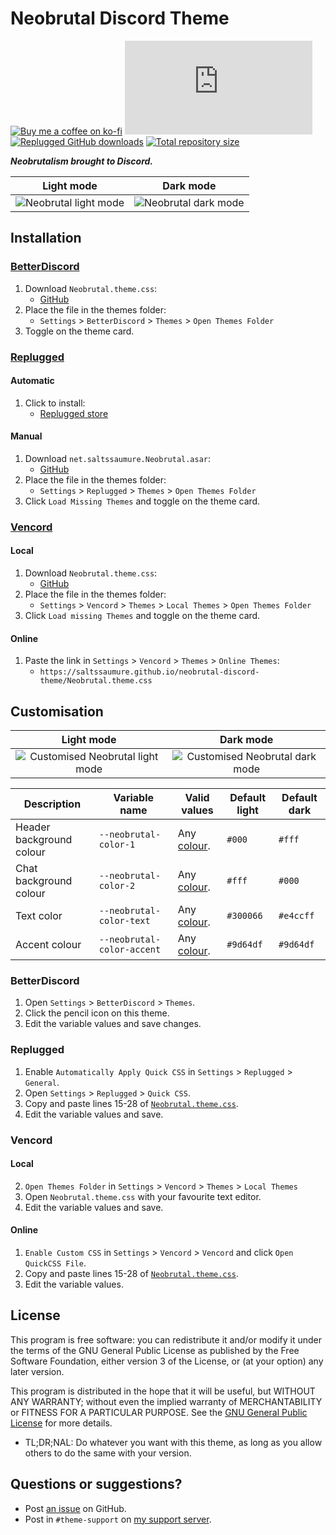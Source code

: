 [light]:            https://saltssaumure.github.io/neobrutal-discord-theme/preview/light.avif
[dark]:             https://saltssaumure.github.io/neobrutal-discord-theme/preview/dark.avif
[customlight]:      https://saltssaumure.github.io/neobrutal-discord-theme/preview/customlight.avif
[customdark]:       https://saltssaumure.github.io/neobrutal-discord-theme/preview/customdark.avif

[css-color]:        https://developer.mozilla.org/en-US/docs/Web/CSS/color_value
[discord]:          https://discord.gg/uy8nKQVatp

[BetterDiscord]:    https://betterdiscord.app/
[Replugged]:        https://replugged.dev/
[Vencord]:          https://github.com/Vendicated/Vencord

[shield-donate]:    https://img.shields.io/badge/Donate-ko--fi-orange?style=flat-square&logo=kofi&logoColor=orange
[ko-fi]:            https://ko-fi.com/saltssaumure "Buy me a coffee!"

[shield-bd-dl]:     https://img.shields.io/github/downloads/Saltssaumure/neobrutal-discord-theme/Neobrutal.theme.css?color=purple&label=Downloads&style=flat-square
[shield-asar-dl]:   https://img.shields.io/github/downloads/Saltssaumure/neobrutal-discord-theme/net.saltssaumure.Neobrutal.asar?color=purple&label=Downloads&style=flat-square
[shield-repo-size]: https://img.shields.io/github/repo-size/Saltssaumure/neobrutal-discord-theme?label=Repository&style=flat-square "Total size"

[github]:           https://github.com/Saltssaumure/neobrutal-discord-theme
[issues]:           https://github.com/Saltssaumure/neobrutal-discord-theme/issues
[license]:          https://github.com/Saltssaumure/neobrutal-discord-theme/blob/main/LICENSE
[.theme.css]:       https://github.com/Saltssaumure/neobrutal-discord-theme/blob/main/Neobrutal.theme.css

[release-bd]:       https://betterdiscord.app/theme/?id=000 "BetterDiscord store page"
[release-rp]:       https://replugged.dev/store/net.saltssaumure.Neobrutal "Replugged store page"
[release-bd-gh]:    https://github.com/Saltssaumure/neobrutal-discord-theme/releases/latest/download/Neobrutal.theme.css "Get latest release"
[release-rp-gh]:    https://github.com/Saltssaumure/neobrutal-discord-theme/releases/latest/download/net.saltssaumure.Neobrutal.asar "Get latest release"

# Neobrutal Discord Theme
[![Buy me a coffee on ko-fi][shield-donate]][ko-fi]
[![BetterDiscord GitHub downloads][shield-bd-dl]][release-bd-gh]
[![Replugged GitHub downloads][shield-asar-dl]][release-rp-gh]
[![Total repository size][shield-repo-size]][github]

***Neobrutalism brought to Discord.***

|           Light mode           |          Dark mode           |
| :----------------------------: | :--------------------------: |
| ![Neobrutal light mode][light] | ![Neobrutal dark mode][dark] |

## Installation

### [BetterDiscord][BetterDiscord]
1. Download `Neobrutal.theme.css`:
    <!-- - [BetterDiscord store][release-bd] -->
    - [GitHub][release-bd-gh]
2. Place the file in the themes folder:
    - `Settings` > `BetterDiscord` > `Themes` > `Open Themes Folder`
3. Toggle on the theme card.

### [Replugged][Replugged]
#### Automatic
1. Click to install:
    - [Replugged store][release-rp]
#### Manual
1. Download `net.saltssaumure.Neobrutal.asar`:
    - [GitHub][release-rp-gh]
2. Place the file in the themes folder:
    - `Settings` > `Replugged` > `Themes` > `Open Themes Folder`
3. Click `Load Missing Themes` and toggle on the theme card.

### [Vencord][Vencord]
#### Local
1. Download `Neobrutal.theme.css`:
    <!-- - [BetterDiscord store][release-bd] -->
    - [GitHub][release-bd-gh]
2. Place the file in the themes folder:
    - `Settings` > `Vencord` > `Themes` > `Local Themes` > `Open Themes Folder`
3. Click `Load missing Themes` and toggle on the theme card.
#### Online
1. Paste the link in `Settings` > `Vencord` > `Themes` > `Online Themes`:
    - `https://saltssaumure.github.io/neobrutal-discord-theme/Neobrutal.theme.css`

## Customisation

|                   Light mode                    |                   Dark mode                   |
| :---------------------------------------------: | :-------------------------------------------: |
| ![Customised Neobrutal light mode][customlight] | ![Customised Neobrutal dark mode][customdark] |

| Description              | Variable name              | Valid values             | Default light | Default dark |
| ------------------------ | -------------------------- | ------------------------ | ------------- | ------------ |
| Header background colour | `--neobrutal-color-1`      | Any [colour][css-color]. | `#000`        | `#fff`       |
| Chat background colour   | `--neobrutal-color-2`      | Any [colour][css-color]. | `#fff`        | `#000`       |
| Text color               | `--neobrutal-color-text`   | Any [colour][css-color]. | `#300066`     | `#e4ccff`    |
| Accent colour            | `--neobrutal-color-accent` | Any [colour][css-color]. | `#9d64df`     | `#9d64df`    |

### BetterDiscord
1. Open `Settings` > `BetterDiscord` > `Themes`.
2. Click the pencil icon on this theme.
3. Edit the variable values and save changes.

### Replugged
1. Enable `Automatically Apply Quick CSS` in `Settings` > `Replugged` > `General`.
1. Open `Settings` > `Replugged` > `Quick CSS`.
3. Copy and paste lines 15-28 of [`Neobrutal.theme.css`][.theme.css].
3. Edit the variable values and save.

### Vencord
#### Local
2. `Open Themes Folder` in `Settings` > `Vencord` > `Themes` > `Local Themes`
3. Open `Neobrutal.theme.css` with your favourite text editor.
4. Edit the variable values and save.
#### Online
1. `Enable Custom CSS` in `Settings` > `Vencord` > `Vencord` and click `Open QuickCSS File`.
2. Copy and paste lines 15-28 of [`Neobrutal.theme.css`][.theme.css].
3. Edit the variable values.

## License
This program is free software: you can redistribute it and/or modify it under the terms of the GNU General Public License as published by the Free Software Foundation, either version 3 of the License, or (at your option) any later version.

This program is distributed in the hope that it will be useful, but WITHOUT ANY WARRANTY; without even the implied warranty of MERCHANTABILITY or FITNESS FOR A PARTICULAR PURPOSE. See the [GNU General Public License][license] for more details.
- <span title="Too long; didn't read; not a lawyer">TL;DR;NAL</span>: Do whatever you want with this theme, as long as you allow others to do the same with your version.

## Questions or suggestions?
- Post [an issue][issues] on GitHub.
- Post in `#theme-support` on [my support server][discord].